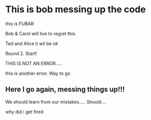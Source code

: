 # This is bob messing up the code

this is FUBAR

Bob & Carol will live to regret this.

Ted and Alice it wil be ok

Round 2. Start!

THIS IS NOT AN ERROR.....


this is another error. Way to go

## Here I go again, messing things up!!!

We should learn from our mistakes..... Should....

why did i get fired